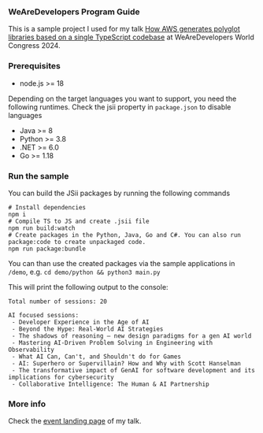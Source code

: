 ### WeAreDevelopers Program Guide

This is a sample project I used for my talk [How AWS generates polyglot libraries based on a single TypeScript codebase](wad24.markusziller.de) at WeAreDevelopers World Congress 2024.

### Prerequisites

- node.js >= 18

Depending on the target languages you want to support, you need the following runtimes. Check the jsii property in `package.json` to disable languages
- Java >= 8
- Python >= 3.8
- .NET >= 6.0
- Go >= 1.18

### Run the sample

You can build the JSii packages by running the following commands

```
# Install dependencies
npm i
# Compile TS to JS and create .jsii file
npm run build:watch
# Create packages in the Python, Java, Go and C#. You can also run package:code to create unpackaged code.
npm run package:bundle
```
You can than use the created packages via the sample applications in `/demo`, e.g. `cd demo/python && python3 main.py`

This will print the following output to the console:

```
Total number of sessions: 20 

AI focused sessions: 
 - Developer Experience in the Age of AI
 - Beyond the Hype: Real-World AI Strategies
 - The shadows of reasoning – new design paradigms for a gen AI world
 - Mastering AI-Driven Problem Solving in Engineering with Observability
 - What AI Can, Can't, and Shouldn't do for Games
 - AI: Superhero or Supervillain? How and Why with Scott Hanselman
 - The transformative impact of GenAI for software development and its implications for cybersecurity
 - Collaborative Intelligence: The Human & AI Partnership
```

### More info

Check the [event landing page](wad24.markusziller.de) of my talk.